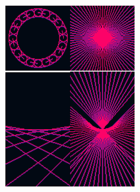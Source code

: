 <img src="https://github.com/GasparLiboreiro/PixelGraphs/blob/master/imgs/pg%20(1).png" alt="drawing" width="40%"/><img src="https://github.com/GasparLiboreiro/PixelGraphs/blob/master/imgs/pg%20(4).png" alt="drawing" width="40%"/>
<img src="https://github.com/GasparLiboreiro/PixelGraphs/blob/master/imgs/pg%20(3).png" alt="drawing" width="40%"/><img src="https://github.com/GasparLiboreiro/PixelGraphs/blob/master/imgs/pg%20(2).png" alt="drawing" width="40%"/>
